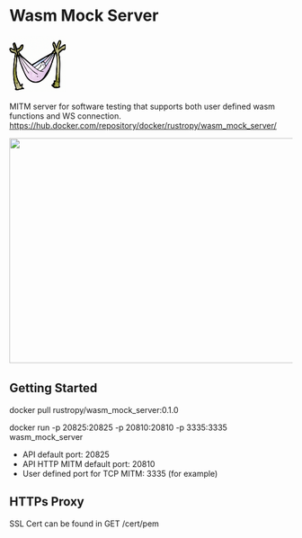 # Wasm Mock Server
<img src="https://github.com/wasmmock/wasm_mock_rust/blob/main/hammock-min.png" width="100" height="100">

MITM server for software testing that supports both user defined wasm functions and WS connection.
https://hub.docker.com/repository/docker/rustropy/wasm_mock_server/

<img src="https://rustropy.netlify.app/images/wasmtesting.png" width="600" height="400">

## Getting Started
docker pull rustropy/wasm_mock_server:0.1.0

docker run -p 20825:20825 -p 20810:20810 -p 3335:3335 wasm_mock_server

* API default port: 20825
* API HTTP MITM default port: 20810 
* User defined port for TCP MITM: 3335 (for example)

## HTTPs Proxy
SSL Cert can be found in GET /cert/pem
